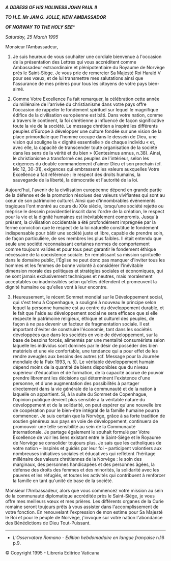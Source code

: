 ***A*** ***DDRESS OF HIS HOLINESS JOHN PAUL II***

***TO H.E. Mr JAN G. JOLLE, NEW AMBASSADOR***

***OF NORWAY TO THE HOLY SEE****

*Saturday, 25 March 1995*

Monsieur l’Ambassadeur,

1. Je suis heureux de vous souhaiter une cordiale bienvenue à l'occasion de la présentation des Lettres qui vous accréditent comme Ambassadeur extraordinaire et plénipotentiaire du Royaume de Norvège près le Saint-Siège. Je vous prie de remercier Sa Majesté Roi Harald V pour ses vœux, et de lui transmettre mes salutations ainsi que l'assurance de mes prières pour tous les citoyens de votre pays bien-aimé.

2. Comme Votre Excellence l'a fait remarquer, la célébration cette année du millénaire de l'arrivée du christianisme dans votre pays offre l'occasion de rappeler le fondement spirituel sur lequel le magnifique édifice de la civilisation européenne est bâti. Dans votre nation, comme à travers le continent, la foi chrétienne a influencé de façon significative toute la vie de la société. Le message chrétien a inspiré les différents peuples d'Europe à développer une culture fondée sur une vision de la place primordiale que l'homme occupe dans le dessein de Dieu, une vision qui souligne la « dignité essentielle » de chaque individu « et, avec elle, la capacité de transcender toute organisation de la société dans les sens de la vérité et du bien » (Centesimus annus, n.38). Ainsi, le christianisme a transformé ces peuples de l'intérieur, selon les exigences du double commandement d'aimer Dieu et son prochain (cf. Mc 12, 30-31), exigences qui embrassent les valeurs auxquelles Votre Excellence a fait référence : le respect des droits humains, la sauvegarde de la liberté, la démocratie et l'autorité de la loi.

Aujourd'hui, l'avenir de la civilisation européenne dépend en grande partie de la défense et de la promotion résolues des valeurs vivifiantes qui sont au cœur de son patrimoine culturel. Ainsi que d'innombrables événements tragiques l'ont montré au cours du XXe siècle, lorsqu'une société rejette ou méprise le dessein providentiel inscrit dans l'ordre de la création, le respect pour la vie et la dignité humaines est inévitablement compromis. Jusqu'à présent, la civilisation occidentale a été profondément imprégnée par la ferme conviction que le respect de la loi naturelle constitue le fondement indispensable pour bâtir une société juste et libre, capable de prendre soin, de façon particulière, de ses membres les plus faibles. Il était entendu que seule une société reconnaissant certaines normes de comportement comme toujours valides et pour tous peut garantir le fondement éthique nécessaire de la coexistence sociale. En remplissant sa mission spirituelle dans le domaine public, l'Église ne peut donc pas manquer d'inviter tous les hommes et les femmes de bonne volonté à considérer l'inévitable dimension morale des politiques et stratégies sociales et économiques, qui ne sont jamais exclusivement techniques et neutres, mais moralement acceptables ou inadmissibles selon qu'elles défendent et promeuvent la dignité humaine ou qu'elles vont à leur encontre.

3. Heureusement, le récent Sommet mondial sur le Développement social, qui s'est tenu à Copenhague, a souligné à nouveau le principe selon lequel la personne humaine est au centre du développement durable, et le fait que l'aide au développement social ne sera efficace que si elle respecte le patrimoine religieux, éthique et culturel des peuples, de façon à ne pas devenir un facteur de fragmentation sociale. Il est important d'éviter de construire l'économie, tant dans les sociétés développées que dans les sociétés en voie de développement, sur la base de besoins forcés, alimentés par une mentalité consumériste selon laquelle les individus sont dominés par le désir de posséder des bien matériels et une vie confortable, une tendance qui a pour effet de les rendre aveugles aux besoins des autres (cf. Message pour la Journée mondiale de la Paix 1993, n. 5). Le véritable développement humain dépend moins de la quantité de biens disponibles que du niveau supérieur d'éducation et de formation, de la capacité accrue de pouvoir prendre librement les décisions qui déterminent l'existence d'une personne, et d'une augmentation des possibilités à partager directement dans la vie générale de la communauté et de la nation à laquelle on appartient. Si, à la suite du Sommet de Copenhague, l'opinion publique devient plus sensible à la véritable nature du développement et de la solidarité, on peut espérer qu'une nouvelle ère de coopération pour le bien-être intégral de la famille humaine pourra commencer. Je suis certain que la Norvège, grâce à sa forte tradition de soutien généreux aux pays en voie de développement, continuera de promouvoir une telle sensibilité au sein de la Communauté internationale. Je partage également le souhait formulé par Votre Excellence de voir les liens existant entre le Saint-Siège et le Royaume de Norvège se consolider toujours plus. Je sais que les catholiques de votre nation – inspirés et guidés par leur foi – participent volontiers aux nombreuses initiatives sociales et éducatives qui reflètent l'héritage millénaire des valeurs chrétiennes de la Norvège : le soin des marginaux, des personnes handicapées et des personnes âgées, la défense des droits des femmes et des minorités, la solidarité avec les pauvres et les réfugiés, et toutes les activités qui contribuent à renforcer la famille en tant qu'unité de base de la société.

Monsieur l'Ambassadeur, alors que vous commencez votre mission au sein de la communauté diplomatique accréditée près le Saint-Siège, je vous offre mes meilleurs vœux et mes prières. Les différents organes de la Curie romaine seront toujours prêts à vous assister dans l'accomplissement de votre fonction. En renouvelant l'expression de mon estime pour Sa Majesté le Roi et pour le peuple de Norvège, j'invoque sur votre nation l'abondance des Bénédictions de Dieu Tout-Puissant.

* * *

* *L'Osservatore Romano - Edition hebdomadaire en langue française* n.16 p.9.

© Copyright 1995 - Libreria Editrice Vaticana